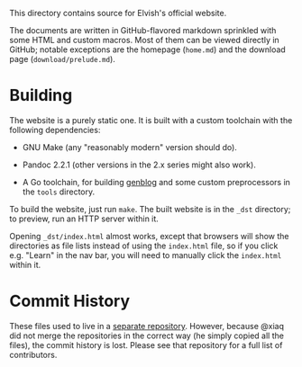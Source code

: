 This directory contains source for Elvish's official website.

The documents are written in GitHub-flavored markdown sprinkled with some HTML
and custom macros. Most of them can be viewed directly in GitHub; notable
exceptions are the homepage (`home.md`) and the download page
(`download/prelude.md`).

# Building

The website is a purely static one. It is built with a custom toolchain with
the following dependencies:

*   GNU Make (any "reasonably modern" version should do).

*   Pandoc 2.2.1 (other versions in the 2.x series might also work).

*   A Go toolchain, for building [genblog](https://github.com/xiaq/genblog)
    and some custom preprocessors in the `tools` directory.

To build the website, just run `make`. The built website is in the `_dst`
directory; to preview, run an HTTP server within it.

Opening `_dst/index.html` almost works, except that browsers will show the
directories as file lists instead of using the `index.html` file, so if you
click e.g. "Learn" in the nav bar, you will need to manually click the
`index.html` within it.

# Commit History

These files used to live in a [separate
repository](https://github.com/elves/elvish.io). However, because @xiaq did
not merge the repositories in the correct way (he simply copied all the
files), the commit history is lost. Please see that repository for a full list
of contributors.
